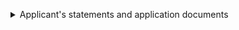 <p><div class='width-50'>

<details class="govuk-details">       <summary class="govuk-details__summary">Applicant's statements and application documents</summary>       <div class="govuk-details__text"><details class="govuk-details">       <summary class="govuk-details__summary">swet-doc.docx</summary>       <div class="govuk-details__text"><dl class="govuk-summary-list"><div class="govuk-summary-list__row">     <dt class="govuk-summary-list__key">Document</dt>     <dd class="govuk-summary-list__value"><a href='https://raw.githubusercontent.com/hmcts/fpl-ccd-configuration/master/resources/test.com'>swet-doc.docx</a></dd></div></dl></div></details></div></details>

</div></p>
